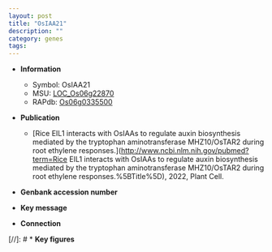 ```yaml
---
layout: post
title: "OsIAA21"
description: ""
category: genes
tags: 
---
```


* **Information**  
    + Symbol: OsIAA21  
    + MSU: [LOC_Os06g22870](http://rice.uga.edu/cgi-bin/ORF_infopage.cgi?orf=LOC_Os06g22870)  
    + RAPdb: [Os06g0335500](http://rapdb.dna.affrc.go.jp/viewer/gbrowse_details/irgsp1?name=Os06g0335500)  

* **Publication**  
    + [Rice EIL1 interacts with OsIAAs to regulate auxin biosynthesis mediated by the tryptophan aminotransferase MHZ10/OsTAR2 during root ethylene responses.](http://www.ncbi.nlm.nih.gov/pubmed?term=Rice EIL1 interacts with OsIAAs to regulate auxin biosynthesis mediated by the tryptophan aminotransferase MHZ10/OsTAR2 during root ethylene responses.%5BTitle%5D), 2022, Plant Cell.

* **Genbank accession number**  

* **Key message**  

* **Connection**  

[//]: # * **Key figures**  


